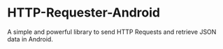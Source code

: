 # HTTP-Requester-Android
A simple and powerful library to send HTTP Requests and retrieve JSON data in Android.
